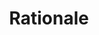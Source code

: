 ---
title: Rationale
description: 'This section introduces the next two'
position: 95
category: Utility
---